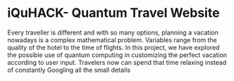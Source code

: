 # iQuHACK- Quantum Travel Website

Every traveller is different and with so many options, planning a vacation nowadays is a complex mathematical problem. Variables range from the quality of the hotel to the time of flights. In this project, we have explored the possible use of quantum computing in customizing the perfect vacation according to user input. Travelers now can spend that time relaxing instead of constantly Googling all the small details
